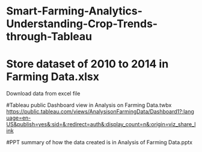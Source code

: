 # Smart-Farming-Analytics-Understanding-Crop-Trends-through-Tableau

# Store dataset of 2010 to 2014 in Farming Data.xlsx
Download data from excel file 

#Tableau public Dashboard view in Analysis on Farming Data.twbx
https://public.tableau.com/views/AnalysisonFarmingData/Dashboard1?:language=en-US&publish=yes&:sid=&:redirect=auth&:display_count=n&:origin=viz_share_link

#PPT summary of how the data created is in Analysis of Farming Data.pptx
